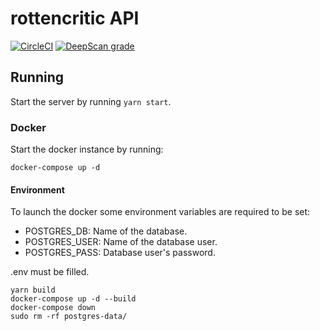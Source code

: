 # rottencritic API

[![CircleCI](https://circleci.com/gh/Rottencritics/rottencritic-api/tree/master.svg?style=svg)](https://circleci.com/gh/Rottencritics/rottencritic-api/tree/master)
[![DeepScan grade](https://deepscan.io/api/teams/6338/projects/8295/branches/96187/badge/grade.svg)](https://deepscan.io/dashboard#view=project&tid=6338&pid=8295&bid=96187)

## Running

Start the server by running `yarn start`.

### Docker

Start the docker instance by running:

`docker-compose up -d`

#### Environment

To launch the docker some environment variables are required to be set:

- POSTGRES_DB: Name of the database.
- POSTGRES_USER: Name of the database user.
- POSTGRES_PASS: Database user's password.

.env must be filled.

```
yarn build
docker-compose up -d --build
docker-compose down
sudo rm -rf postgres-data/
```

